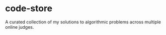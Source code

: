 # code-store
A curated collection of my solutions to algorithmic problems across multiple online judges.
